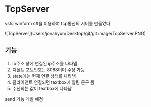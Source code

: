 # TcpServer
vs의 winform c#을 이용하여 tcp통신의 서버를 만들었다.  
  
![TcpServer](Users/jonahyun/Desktop/git/git image/TcpServer.PNG)

## 기능
1. ip주소 창에 연결된 ip주소를 나타냄
2. 디폴트 포트번호는 8088이며 수정 가능
3. state에는 현재 연결 상태를 나타냄  
4. 클라이언트 연결되면 textbox에 알림 문구 뜸
5. 수신되는 값이 textbox에 나타남  

send 기능 개발 예정
